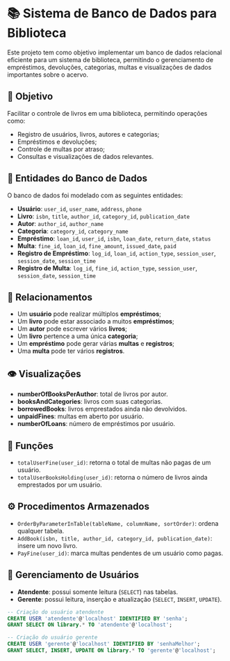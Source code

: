 # 📚 Sistema de Banco de Dados para Biblioteca

Este projeto tem como objetivo implementar um banco de dados relacional eficiente para um sistema de biblioteca, permitindo o gerenciamento de empréstimos, devoluções, categorias, multas e visualizações de dados importantes sobre o acervo.

## 🎯 Objetivo

Facilitar o controle de livros em uma biblioteca, permitindo operações como:

- Registro de usuários, livros, autores e categorias;
- Empréstimos e devoluções;
- Controle de multas por atraso;
- Consultas e visualizações de dados relevantes.

## 🧱 Entidades do Banco de Dados

O banco de dados foi modelado com as seguintes entidades:

- **Usuário**: `user_id`, `user_name`, `address`, `phone`
- **Livro**: `isbn`, `title`, `author_id`, `category_id`, `publication_date`
- **Autor**: `author_id`, `author_name`
- **Categoria**: `category_id`, `category_name`
- **Empréstimo**: `loan_id`, `user_id`, `isbn`, `loan_date`, `return_date`, `status`
- **Multa**: `fine_id`, `loan_id`, `fine_amount`, `issued_date`, `paid`
- **Registro de Empréstimo**: `log_id`, `loan_id`, `action_type`, `session_user`, `session_date`, `session_time`
- **Registro de Multa**: `log_id`, `fine_id`, `action_type`, `session_user`, `session_date`, `session_time`

## 🔄 Relacionamentos

- Um **usuário** pode realizar múltiplos **empréstimos**;
- Um **livro** pode estar associado a muitos **empréstimos**;
- Um **autor** pode escrever vários **livros**;
- Um **livro** pertence a uma única **categoria**;
- Um **empréstimo** pode gerar várias **multas** e **registros**;
- Uma **multa** pode ter vários **registros**.

## 👁️ Visualizações

- **numberOfBooksPerAuthor**: total de livros por autor.
- **booksAndCategories**: livros com suas categorias.
- **borrowedBooks**: livros emprestados ainda não devolvidos.
- **unpaidFines**: multas em aberto por usuário.
- **numberOfLoans**: número de empréstimos por usuário.

## 🧮 Funções

- `totalUserFine(user_id)`: retorna o total de multas não pagas de um usuário.
- `totalUserBooksHolding(user_id)`: retorna o número de livros ainda emprestados por um usuário.

## ⚙️ Procedimentos Armazenados

- `OrderByParameterInTable(tableName, columnName, sortOrder)`: ordena qualquer tabela.
- `AddBook(isbn, title, author_id, category_id, publication_date)`: insere um novo livro.
- `PayFine(user_id)`: marca multas pendentes de um usuário como pagas.

## 👤 Gerenciamento de Usuários

- **Atendente**: possui somente leitura (`SELECT`) nas tabelas.
- **Gerente**: possui leitura, inserção e atualização (`SELECT`, `INSERT`, `UPDATE`).

```sql
-- Criação do usuário atendente
CREATE USER 'atendente'@'localhost' IDENTIFIED BY 'senha';
GRANT SELECT ON library.* TO 'atendente'@'localhost';

-- Criação do usuário gerente
CREATE USER 'gerente'@'localhost' IDENTIFIED BY 'senhaMelhor';
GRANT SELECT, INSERT, UPDATE ON library.* TO 'gerente'@'localhost';
